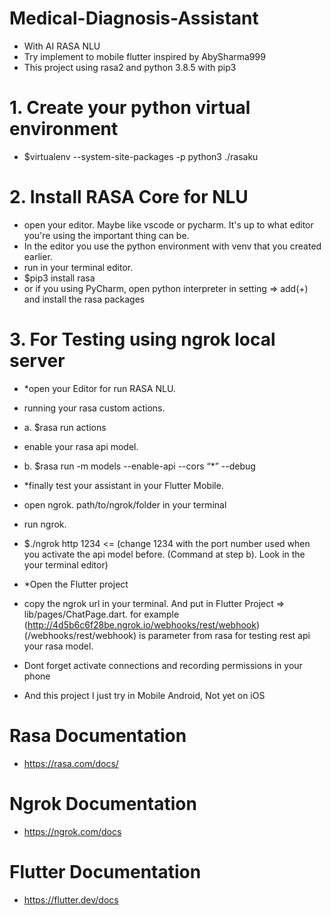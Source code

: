# Medical-Diagnosis-Assistant
- With AI RASA NLU
- Try implement to mobile flutter inspired by AbySharma999
- This project using rasa2 and python 3.8.5 with pip3

# 1. Create your python virtual environment
- $virtualenv --system-site-packages -p python3 ./rasaku

# 2. Install RASA Core for NLU
- open your editor. Maybe like vscode or pycharm. It's up to what editor you're using the important thing can be.
- In the editor you use the python environment with venv that you created earlier.
- run in your terminal editor. 
- $pip3 install rasa 
- or if you using PyCharm, open python interpreter in setting => add(+) and install the rasa packages

# 3. For Testing using ngrok local server
- *open your Editor for run RASA NLU.
- running your rasa custom actions. 
- a. $rasa run actions 
- enable your rasa api model. 
- b. $rasa run -m models --enable-api --cors “*” --debug

- *finally test your assistant in your Flutter Mobile.
- open ngrok. path/to/ngrok/folder in your terminal
- run ngrok. 
- $./ngrok http 1234 <= (change 1234 with the port number used when you activate the api model before. (Command at step b). Look in the your terminal editor)
- *Open the Flutter project
- copy the ngrok url in your terminal. And put in Flutter Project => lib/pages/ChatPage.dart. for example (http://4d5b6c6f28be.ngrok.io/webhooks/rest/webhook)
  (/webhooks/rest/webhook) is parameter from rasa for testing rest api your rasa model.
- Dont forget activate connections and recording permissions in your phone
- And this project I just try in Mobile Android, Not yet on iOS

# Rasa Documentation
- https://rasa.com/docs/
# Ngrok Documentation
- https://ngrok.com/docs
# Flutter Documentation
- https://flutter.dev/docs
  
